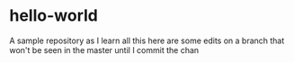 # hello-world
A sample repository as I learn all this
here are some edits on a branch that won't be seen in the master until I commit the chan